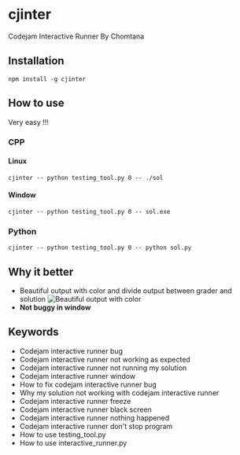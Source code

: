 # cjinter
Codejam Interactive Runner By Chomtana

## Installation

```
npm install -g cjinter
```

## How to use

Very easy !!!

### CPP

#### Linux
```
cjinter -- python testing_tool.py 0 -- ./sol
```

#### Window
```
cjinter -- python testing_tool.py 0 -- sol.exe
```

### Python

```
cjinter -- python testing_tool.py 0 -- python sol.py
```

## Why it better

* Beautiful output with color and divide output between grader and solution
![Beautiful output with color](https://i.ibb.co/CtmfTqv/aaa.png)
* **Not buggy in window**

## Keywords

* Codejam interactive runner bug
* Codejam interactive runner not working as expected
* Codejam interactive runner not running my solution
* Codejam interactive runner window
* How to fix codejam interactive runner bug
* Why my solution not working with codejam interactive runner
* Codejam interactive runner freeze
* Codejam interactive runner black screen
* Codejam interactive runner nothing happened
* Codejam interactive runner don't stop program
* How to use testing_tool.py
* How to use interactive_runner.py
